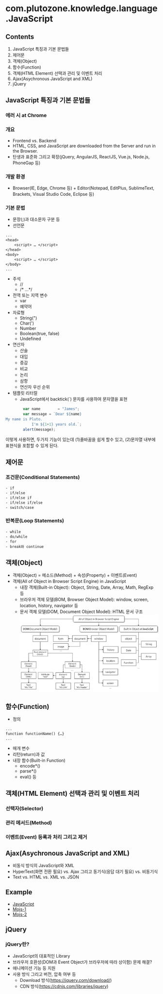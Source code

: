 # com.plutozone.knowledge.language.JavaScript


## Contents
1. JavaScript 특징과 기본 문법들
2. 제어문
3. 객체(Object)
4. 함수(Function)
5. 객체(HTML Element) 선택과 관리 및 이벤트 처리
6. Ajax(Asychronous JavaScript and XML)
7. jQuery


## JavaScript 특징과 기본 문법들
### 에러 시 at Chrome

### 개요
- Frontend vs. Backend
- HTML, CSS, and JavaScript are downloaded from the Server and run in the Browser.
- 탄생과 표준화 그리고 확장(jQuery, AngularJS, ReactJS, Vue.js, Node.js, PhoneGap 등)

### 개발 환경
- Browser(IE, Edge, Chrome 등) + Editor(Notepad, EditPlus, SublimeText, Brackets, Visual Studio Code, Eclipse 등)

### 기본 문법
- 문장(;)과 대소문자 구분 등
- 선언문

```
...
<head>
	<script> … </script>
</head>
<body>
	<script> … </script>
</body>
...
```

- 주석
	- //
	- /* …*/
- 전역 또는 지역 변수
	- var
	- 예약어
- 자료형
	- String(")
	- Char(')
	- Number
	- Boolean(true, false)
	- Undefined
- 연산자
	- 산술
	- 대입
	- 증감
	- 비교
	- 논리
	- 삼항
	- 연산자 우선 순위
- 템플릿 리터럴
	- JavaScript에서 backtick(`) 문자를 사용하여 문자열을 표현
```js
		var name		= "James";
		var message	= `Dear ${name} 
My name is Pluto.
			I'm ${1+1} years old.`;
		alert(message);
```

이렇게 사용하면, 두가지 기능이 있는데 (1)줄바꿈을 쉽게 할수 있고, (2)문자열 내부에 표현식을 포함할 수 있게 된다.

## 제어문
### 조건문(Conditional Statements)
	- if
	- if/else
	- if/else if
	- if/else if/else
	- switch/case

### 반복문(Loop Statements)
	- while
	- do/while
	- for
	- break와 continue


## 객체(Object)
- 객체(Object) = 메소드(Method) + 속성(Property) + 이벤트(Event)
- 객체(All of Object in Browser Script Engine) in JavaScript
	- 내장 객체(Built-in Object): Object, String, Date, Array, Math, RegExp 등
	- 브라우저 객체 모델(BOM, Browser Object Model): window, screen, location, history, navigator 등
	- 문서 객체 모델(DOM, Document Object Model): HTML 문서 구조
![Object](./image/js/object.png)


## 함수(Function)
- 정의

```
...
function functionName() {…}
...
```

- 매개 변수
- 리턴(return)과 값
- 내장 함수(Built-in Function)
	- encode*()
	- parse*()
	- eval() 등


## 객체(HTML Element) 선택과 관리 및 이벤트 처리
### 선택자(Selector)
### 관리 메서드(Method)
### 이벤트(Event) 등록과 처리 그리고 제거


## Ajax(Asychronous JavaScript and XML)
- 비동식 방식의 JavaScript와 XML
- HyperText(화면 전환 필요) vs. Ajax 그리고 동기식(응답 대기 필요) vs. 비동기식
- Text vs. HTML vs. XML vs. JSON


## Example
- [JavaScript](/WebContent/knowledge/language/js/default.html)
- [Mojs-1](/WebContent/knowledge/language/js/mojs-1.html)
- [Mojs-2](/WebContent/knowledge/language/js/mojs-2.html)


## jQuery
### jQuery란?
- JavaScript의 대표적인 Library
- 브라우저 호환성(DOM과 Event Object가 브라우저에 따라 상이함) 문제 해결?
- 애니메이션 기능 등 지원
- 사용 방식 그리고 버전, 압축 여부 등
	- Download 방식(https://jquery.com/download/)
	- CDN 방식(https://cdnjs.com/libraries/jquery)